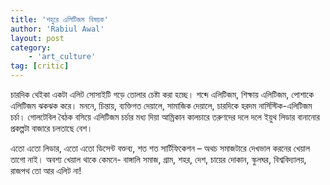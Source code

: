```yaml
---
title: 'শহুরে এলিটিজম বিষয়ক'
author: 'Rabiul Awal'
layout: post
category:
    - 'art_culture'
tag: [critic]
---
```

চারদিক থেইকা একটা এলিট সোসাইটি গড়ে তোলার চেষ্টা করা হচ্ছে। শব্দে এলিটিজম, শিক্ষায় এলিটিজম, পোশাকে এলিটিজম ঝকঝক করে। মননে, চিন্তায়, ব্যক্তিগত দেয়ালে, সামাজিক দেয়ালে, চারদিকে হরদম নার্সিস্টিক-এলিটিজম চর্চা। গোলটেবিল বৈঠক বসিয়ে এলিটিজম চর্চার মধ্য দিয়া আম্রিকান কালচারে তরুণদের দলে দলে ইয়ুথ লিডার বানানোর প্রকল্পটা বাজারে চলতাছে বেশ।

এতো এতো লিডার, এতো এতো ডিসেন্ট বক্তব্য, শত শত সার্টিফিকেশন – অথচ সমাজটারে দেখভাল করনের খেয়াল তাগো নাই। অবশ্য খেয়াল থাকে কেমনে- বাঙ্গালি সমাজ, গ্রাম, শহর, দেশ, চায়ের দোকান, স্কুলঘর, বিশ্ববিদ্যালয়, রাজপথ তো আর এলিট না!